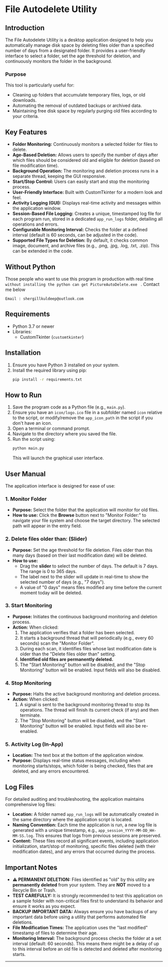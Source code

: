 # File Autodelete Utility

## Introduction

The File Autodelete Utility is a desktop application designed to help you automatically manage disk space by deleting files older than a specified number of days from a designated folder. It provides a user-friendly interface to select a folder, set the age threshold for deletion, and continuously monitors the folder in the background.

### Purpose

This tool is particularly useful for:
* Cleaning up folders that accumulate temporary files, logs, or old downloads.
* Automating the removal of outdated backups or archived data.
* Maintaining free disk space by regularly purging old files according to your criteria.

## Key Features

* **Folder Monitoring:** Continuously monitors a selected folder for files to delete.
* **Age-Based Deletion:** Allows users to specify the number of days after which files should be considered old and eligible for deletion (based on file modification time).
* **Background Operation:** The monitoring and deletion process runs in a separate thread, keeping the GUI responsive.
* **Start/Stop Control:** Users can easily start and stop the monitoring process.
* **User-Friendly Interface:** Built with CustomTkinter for a modern look and feel.
* **Activity Logging (GUI):** Displays real-time activity and messages within the application window.
* **Session-Based File Logging:** Creates a unique, timestamped log file for each program run, stored in a dedicated `app_run_logs` folder, detailing all operations and errors.
* **Configurable Monitoring Interval:** Checks the folder at a defined interval (default is 60 seconds, can be adjusted in the code).
* **Supported File Types for Deletion:** By default, it checks common image, document, and archive files (e.g., .png, .jpg, .log, .txt, .zip). This can be extended in the code.

## Without Python
Those people who want to use this program in production with real time `without installing the python can get PictureAutoDelete.exe ` . Contact me below 
  ```
  Email : shergillkuldeep@outlook.com
  ```

## Requirements

* Python 3.7 or newer
* Libraries:
    * CustomTkinter (`customtkinter`)

## Installation

1.  Ensure you have Python 3 installed on your system.
2.  Install the required library using pip:
    ```bash
    pip install -r requirements.txt
    ```

## How to Run

1.  Save the program code as a Python file (e.g., `main.py`).
2.  Ensure you have an `icon/logo.ico` file in a subfolder named `icon` relative to the script, or modify/remove the `app_icon_path` in the script if you don't have an icon.
3.  Open a terminal or command prompt.
4.  Navigate to the directory where you saved the file.
5.  Run the script using:
    ```bash
    python main.py
    ```
    This will launch the graphical user interface.

## User Manual

The application interface is designed for ease of use:

### 1. Monitor Folder

* **Purpose:** Select the folder that the application will monitor for old files.
* **How to use:** Click the **Browse** button next to "Monitor Folder:" to navigate your file system and choose the target directory. The selected path will appear in the entry field.

### 2. Delete files older than: (Slider)

* **Purpose:** Set the age threshold for file deletion. Files older than this many days (based on their last modification date) will be deleted.
* **How to use:**
    * Drag the **slider** to select the number of days. The default is 7 days. The range is 0 to 365 days.
    * The label next to the slider will update in real-time to show the selected number of days (e.g., "7 days").
    * A value of "0 days" means files modified any time before the current moment today will be deleted.

### 3. Start Monitoring

* **Purpose:** Initiates the continuous background monitoring and deletion process.
* **Action:** When clicked:
    1.  The application verifies that a folder has been selected.
    2.  It starts a background thread that will periodically (e.g., every 60 seconds) scan the "Monitor Folder".
    3.  During each scan, it identifies files whose last modification date is older than the "Delete files older than" setting.
    4.  **Identified old files are permanently deleted.**
    5.  The "Start Monitoring" button will be disabled, and the "Stop Monitoring" button will be enabled. Input fields will also be disabled.

### 4. Stop Monitoring

* **Purpose:** Halts the active background monitoring and deletion process.
* **Action:** When clicked:
    1.  A signal is sent to the background monitoring thread to stop its operations. The thread will finish its current check (if any) and then terminate.
    2.  The "Stop Monitoring" button will be disabled, and the "Start Monitoring" button will be enabled. Input fields will also be re-enabled.

### 5. Activity Log (In-App)

* **Location:** The text box at the bottom of the application window.
* **Purpose:** Displays real-time status messages, including when monitoring starts/stops, which folder is being checked, files that are deleted, and any errors encountered.

## Log Files

For detailed auditing and troubleshooting, the application maintains comprehensive log files:

* **Location:** A folder named `app_run_logs` will be automatically created in the same directory where the application script is located.
* **Naming Convention:** Each time the application is run, a new log file is generated with a unique timestamp, e.g., `app_session_YYYY-MM-DD_HH-MM-SS.log`. This ensures that logs from previous sessions are preserved.
* **Content:** These files record all significant events, including application initialization, start/stop of monitoring, specific files deleted (with their modification dates), and any errors that occurred during the process.

## Important Notes

* **⚠️ PERMANENT DELETION:** Files identified as "old" by this utility are **permanently deleted** from your system. They are **NOT** moved to a Recycle Bin or Trash.
* **TEST CAREFULLY:** It is strongly recommended to test this application on a sample folder with non-critical files first to understand its behavior and ensure it works as you expect.
* **BACKUP IMPORTANT DATA:** Always ensure you have backups of any important data before using a utility that performs automated file deletions.
* **File Modification Times:** The application uses the "last modified" timestamp of files to determine their age.
* **Monitoring Interval:** The background process checks the folder at a set interval (default: 60 seconds). This means there might be a delay of up to this interval before an old file is detected and deleted after monitoring starts.

---

